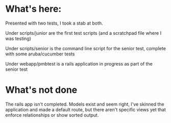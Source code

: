 # What's here:

Presented with two tests, I took a stab at both.

Under scripts/junior are the first test scripts (and a scratchpad file where I was testing)

Under scripts/senior is the command line script for the senior test, complete with some aruba/cucumber tests

Under webapp/pmbtest is a rails application in progress as part of the senior test

# What's not done

The rails app isn't completed.  Models exist and seem right, I've skinned the application and made a default route, but there aren't specific views yet that enforce relationships or show sorted output.

